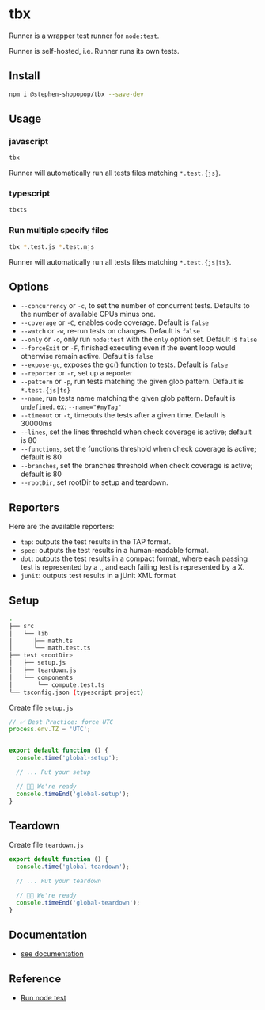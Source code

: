 # tbx

Runner is a wrapper test runner for `node:test`.

Runner is self-hosted, i.e. Runner runs its own tests.

## Install

```bash
npm i @stephen-shopopop/tbx --save-dev
```

## Usage

### javascript

```bash
tbx
```

Runner will automatically run all tests files matching `*.test.{js}`.

### typescript

```bash
tbxts
```

### Run multiple specify files

```bash
tbx *.test.js *.test.mjs
```

Runner will automatically run all tests files matching `*.test.{js|ts}`.

## Options

* `--concurrency` or `-c`, to set the number of concurrent tests. Defaults to the number of available CPUs minus one.
* `--coverage` or `-C`, enables code coverage. Default is `false`
* `--watch` or `-w`, re-run tests on changes. Default is `false`
* `--only` or `-o`, only run `node:test` with the `only` option set. Default is `false`
* `--forceExit` or `-F`, finished executing even if the event loop would otherwise remain active. Default is `false`
* `--expose-gc`, exposes the gc() function to tests. Default is `false`
* `--reporter` or `-r`, set up a reporter
* `--pattern` or `-p`, run tests matching the given glob pattern. Default is `*.test.{js|ts}`
* `--name`, run tests name matching the given glob pattern. Default is `undefined`. ex: `--name="#myTag"`
* `--timeout` or `-t`, timeouts the tests after a given time. Default is 30000ms
* `--lines`, set the lines threshold when check coverage is active; default is 80
* `--functions`, set the functions threshold when check coverage is active; default is 80
* `--branches`, set the branches threshold when check coverage is active; default is 80
* `--rootDir`, set rootDir to setup and teardown.

## Reporters

Here are the available reporters:

* `tap`: outputs the test results in the TAP format.
* `spec`: outputs the test results in a human-readable format.
* `dot`: outputs the test results in a compact format, where each passing test is represented by a ., and each failing test is represented by a X.
* `junit`: outputs test results in a jUnit XML format

## Setup

```bash
.
├── src
│   └── lib
│      ├── math.ts
│      └── math.test.ts
├── test <rootDir>
│   ├── setup.js
│   ├── teardown.js
│   └── components
│       └── compute.test.ts
└── tsconfig.json (typescript project)
```

Create file  `setup.js`

```js
// ️️️✅ Best Practice: force UTC
process.env.TZ = 'UTC';


export default function () {
  console.time('global-setup');

  // ... Put your setup

  // 👍🏼 We're ready
  console.timeEnd('global-setup');
}
```

## Teardown

Create file  `teardown.js`

```js
export default function () {
  console.time('global-teardown');

  // ... Put your teardown

  // 👍🏼 We're ready
  console.timeEnd('global-teardown');
}
```

## Documentation

* [see documentation](https://stephen-shopopop.github.io/node-test-runner/)

## Reference

* [Run node test](https://nodejs.org/api/test.html#runoptions)
